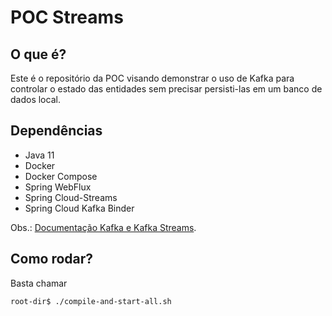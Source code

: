 # POC Streams

## O que é?

Este é o repositório da POC visando demonstrar o uso de Kafka para controlar o estado das entidades sem precisar persisti-las em um banco de dados local.

## Dependências

- Java 11
- Docker
- Docker Compose
- Spring WebFlux
- Spring Cloud-Streams
- Spring Cloud Kafka Binder

Obs.: [Documentação Kafka e Kafka Streams](https://docs.confluent.io/current/).

## Como rodar?

Basta chamar

```bash
root-dir$ ./compile-and-start-all.sh
```
